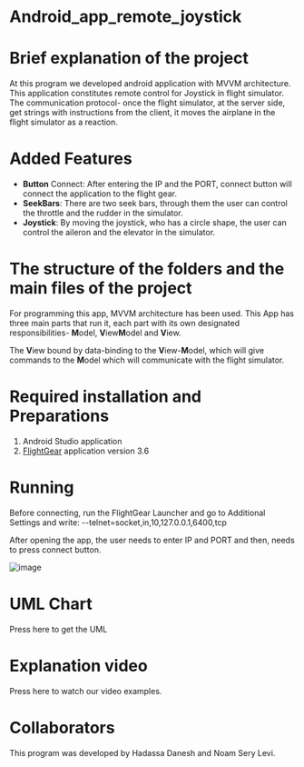# Android_app_remote_joystick

# Brief explanation of the project
At this program we developed android application with MVVM architecture. 
This application constitutes remote control for Joystick in flight simulator.
The communication protocol- once the flight simulator, at the server side, get strings with instructions from the client, it moves the airplane in the flight simulator as a reaction.


# Added Features
* **Button** Connect: After entering the IP and the PORT, connect button will connect the application to the flight gear.
* **SeekBars**: There are two seek bars, through them the user can control the throttle and the rudder in the simulator. 
* **Joystick**: By moving the joystick, who has a circle shape, the user can control the aileron and the elevator in the simulator.

# The structure of the folders and the main files of the project
For programming this app, MVVM architecture has been used.
This App has three main parts that run it, each part with its own designated responsibilities- **M**odel, **V**iew**M**odel and **V**iew. 

The **V**iew bound by data-binding to the **V**iew-**M**odel, which will give commands to the **M**odel which will communicate with the flight simulator.

# Required installation and Preparations
1. Android Studio application  
2. [FlightGear](https://www.flightgear.org/)  application version 3.6

# Running

Before connecting, run the FlightGear Launcher and go to Additional Settings and write:
--telnet=socket,in,10,127.0.0.1,6400,tcp

After opening the app, the user needs to enter IP and PORT and then, needs to press connect button.

![image](http://url/to/app.jpeg) 

# UML Chart
Press here to get the UML

# Explanation video
Press here to watch our video examples.

# Collaborators
This program was developed by Hadassa Danesh and Noam Sery Levi.
